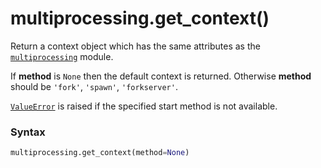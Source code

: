 # multiprocessing.get_context()

Return a context object which has the same attributes as the [`multiprocessing`](/modules/multiprocessing/) module.

If **method** is `None` then the default context is returned. Otherwise **method** should be `'fork'`, `'spawn'`, `'forkserver'`.

[`ValueError`](/exceptions/ValueError.md) is raised if the specified start method is not available.

### Syntax

```python
multiprocessing.get_context(method=None)
```